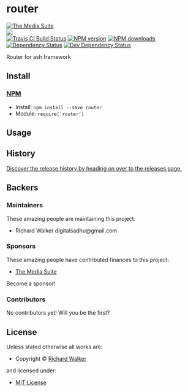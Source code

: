 <!-- TITLE/ -->

<h1>router</h1>

<!-- /TITLE -->


<!-- BADGES/ -->

<span class="badge-badge"><a href="https://mediasuite.co.nz" title="The Media Suite"><img src="https://mediasuite.co.nz/ms-badge.png" alt="The Media Suite" /></a></span>
<br class="badge-separator" />
<span class="badge-badge"><a href="https://nodei.co/npm/router"><img src="https://nodei.co/npm/router.png?downloads=true&stars=true" /></a></span>
<br class="badge-separator" />
<span class="badge-travisci"><a href="http://travis-ci.org/ash-framework/router" title="Check this project's build status on TravisCI"><img src="https://img.shields.io/travis/ash-framework/router/master.svg" alt="Travis CI Build Status" /></a></span>
<span class="badge-npmversion"><a href="https://npmjs.org/package/router" title="View this project on NPM"><img src="https://img.shields.io/npm/v/router.svg" alt="NPM version" /></a></span>
<span class="badge-npmdownloads"><a href="https://npmjs.org/package/router" title="View this project on NPM"><img src="https://img.shields.io/npm/dm/router.svg" alt="NPM downloads" /></a></span>
<span class="badge-daviddm"><a href="https://david-dm.org/ash-framework/router" title="View the status of this project's dependencies on DavidDM"><img src="https://img.shields.io/david/ash-framework/router.svg" alt="Dependency Status" /></a></span>
<span class="badge-daviddmdev"><a href="https://david-dm.org/ash-framework/router#info=devDependencies" title="View the status of this project's development dependencies on DavidDM"><img src="https://img.shields.io/david/dev/ash-framework/router.svg" alt="Dev Dependency Status" /></a></span>

<!-- /BADGES -->


<!-- DESCRIPTION/ -->

Router for ash framework

<!-- /DESCRIPTION -->


<!-- INSTALL/ -->

<h2>Install</h2>

<a href="https://npmjs.com" title="npm is a package manager for javascript"><h3>NPM</h3></a><ul>
<li>Install: <code>npm install --save router</code></li>
<li>Module: <code>require('router')</code></li></ul>

<!-- /INSTALL -->


## Usage


<!-- HISTORY/ -->

<h2>History</h2>

<a href="https://github.com/ash-framework/router/releases">Discover the release history by heading on over to the releases page.</a>

<!-- /HISTORY -->


<!-- BACKERS/ -->

<h2>Backers</h2>

<h3>Maintainers</h3>

These amazing people are maintaining this project:

<ul><li>Richard Walker digitalsadhu@gmail.com</li></ul>

<h3>Sponsors</h3>

These amazing people have contributed finances to this project:

<ul><li><a href="http://mediasuite.co.nz">The Media Suite</a></li></ul>

Become a sponsor!



<h3>Contributors</h3>

No contributors yet! Will you be the first?



<!-- /BACKERS -->


<!-- LICENSE/ -->

<h2>License</h2>

Unless stated otherwise all works are:

<ul><li>Copyright &copy; <a href=" ">Richard Walker</a></li></ul>

and licensed under:

<ul><li><a href="http://spdx.org/licenses/MIT.html">MIT License</a></li></ul>

<!-- /LICENSE -->
